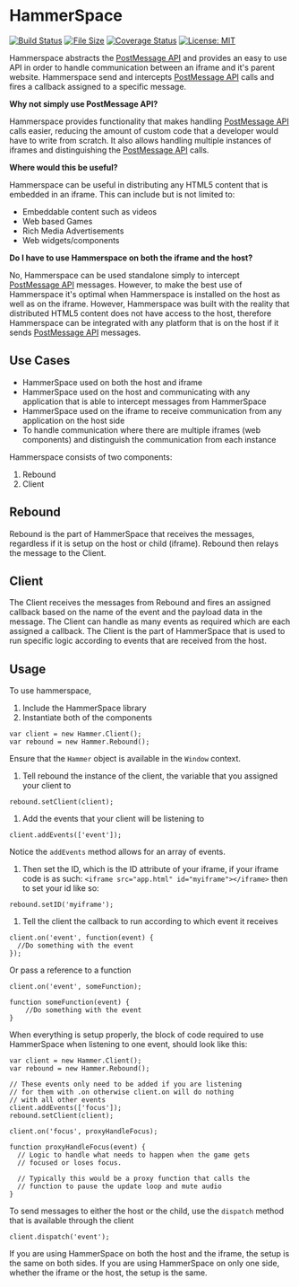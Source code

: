 # HammerSpace

[![Build Status](https://travis-ci.org/theREDspace/HammerSpace.svg?branch=master)](https://travis-ci.org/theREDspace/HammerSpace)
[![File Size](https://img.shields.io/github/size/theREDspace/HammerSpace/dist/hammerspace.min.js.svg)](https://raw.githubusercontent.com/theREDspace/HammerSpace/master/dist/hammerspace.min.js)
[![Coverage Status](https://coveralls.io/repos/github/theREDspace/HammerSpace/badge.svg)](https://coveralls.io/github/theREDspace/HammerSpace)
[![License: MIT](https://img.shields.io/badge/License-MIT-green.svg)](https://opensource.org/licenses/MIT)

Hammerspace abstracts the [PostMessage API](https://developer.mozilla.org/en-US/docs/Web/API/Window/postMessage) and provides an easy to use API in order to handle communication between an iframe and it's parent website. Hammerspace send and intercepts [PostMessage API](https://developer.mozilla.org/en-US/docs/Web/API/Window/postMessage) calls and fires a callback assigned to a specific message.

**Why not simply use PostMessage API?**

Hammerspace provides functionality that makes handling [PostMessage API](https://developer.mozilla.org/en-US/docs/Web/API/Window/postMessage) calls easier, reducing the amount of custom code that a developer would have to write from scratch. It also allows handling multiple instances of iframes and distinguishing the [PostMessage API](https://developer.mozilla.org/en-US/docs/Web/API/Window/postMessage) calls.

**Where would this be useful?**

Hammerspace can be useful in distributing any HTML5 content that is embedded in an iframe. This can include but is not limited to:

- Embeddable content such as videos
- Web based Games
- Rich Media Advertisements
- Web widgets/components

**Do I have to use Hammerspace on both the iframe and the host?**

No, Hammerspace can be used standalone simply to intercept [PostMessage API](https://developer.mozilla.org/en-US/docs/Web/API/Window/postMessage) messages. However, to make the best use of Hammerspace it's optimal when Hammerspace is installed on the host as well as on the iframe. However, Hammerspace was built with the reality that distributed HTML5 content does not have access to the host, therefore Hammerspace can be integrated with any platform that is on the host if it sends [PostMessage API](https://developer.mozilla.org/en-US/docs/Web/API/Window/postMessage) messages.

## Use Cases

- HammerSpace used on both the host and iframe
- HammerSpace used on the host and communicating with any application that is able to intercept messages from HammerSpace
- HammerSpace used on the iframe to receive communication from any application on the host side
- To handle communication where there are multiple iframes (web components) and distinguish the communication from each instance

Hammerspace consists of two components:
1) Rebound
2) Client

## Rebound

Rebound is the part of HammerSpace that receives the messages, regardless if it is setup on the host or child (iframe). Rebound then relays the
message to the Client.

## Client

The Client receives the messages from Rebound and fires an assigned callback based on the name of the event and the payload data in the message.
The Client can handle as many events as required which are each assigned a callback. The Client is the part of HammerSpace that is used to
run specific logic according to events that are received from the host.

## Usage

To use hammerspace,

1) Include the HammerSpace library
1) Instantiate both of the components
```
var client = new Hammer.Client();
var rebound = new Hammer.Rebound();
```

Ensure that the `Hammer` object is available in the `Window` context.

1. Tell rebound the instance of the client, the variable that you assigned your client to
```
rebound.setClient(client);
```
1. Add the events that your client will be listening to
```
client.addEvents(['event']);
```

Notice the `addEvents` method allows for an array of events.

1. Then set the ID, which is the ID attribute of your iframe, if your iframe code is as such: `<iframe src="app.html" id="myiframe"></iframe>`
then to set your id like so:

```
rebound.setID('myiframe');
```

1. Tell the client the callback to run according to which event it receives
```
client.on('event', function(event) {
  //Do something with the event
});
```

Or pass a reference to a function

```
client.on('event', someFunction);

function someFunction(event) {
	//Do something with the event
}
```

When everything is setup properly, the block of code required to use HammerSpace when listening to one event, should look like this:

```
var client = new Hammer.Client();
var rebound = new Hammer.Rebound();

// These events only need to be added if you are listening
// for them with .on otherwise client.on will do nothing
// with all other events
client.addEvents(['focus']);
rebound.setClient(client);

client.on('focus', proxyHandleFocus);

function proxyHandleFocus(event) {
  // Logic to handle what needs to happen when the game gets
  // focused or loses focus.

  // Typically this would be a proxy function that calls the
  // function to pause the update loop and mute audio
}

```

To send messages to either the host or the child, use the `dispatch` method that is available through the client

```
client.dispatch('event');
```

If you are using HammerSpace on both the host and the iframe, the setup is the same on both sides. If you are using HammerSpace on only one side, whether the iframe or the host, the setup is the same.
